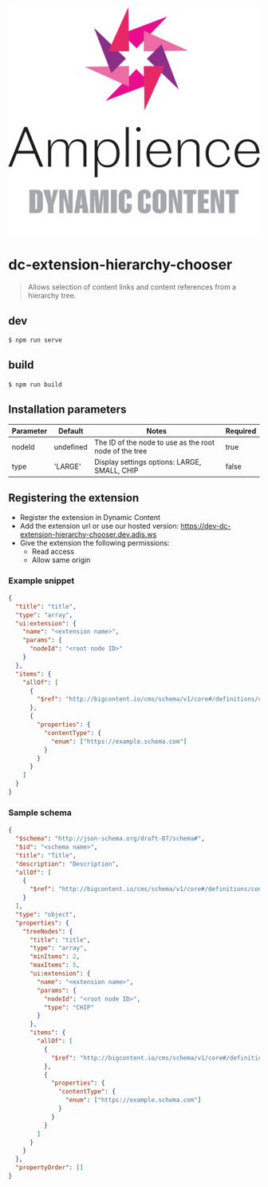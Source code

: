 [![Amplience Dynamic Content](header.png)](https://amplience.com/dynamic-content)

# dc-extension-hierarchy-chooser

> Allows selection of content links and content references from a hierarchy tree.

## dev

```bash
$ npm run serve
```

## build

```bash
$ npm run build
```

## Installation parameters

| Parameter | Default   | Notes                                                  | Required |
| --------- | --------- | ------------------------------------------------------ | -------- |
| nodeId    | undefined | The ID of the node to use as the root node of the tree | true     |
| type      | 'LARGE'   | Display settings options: LARGE, SMALL, CHIP  | false     |

## Registering the extension

- Register the extension in Dynamic Content
- Add the extension url or use our hosted version: https://dev-dc-extension-hierarchy-chooser.dev.adis.ws
- Give the extension the following permissions:
  - Read access
  - Allow same origin

### Example snippet

```json
{
  "title": "title",
  "type": "array",
  "ui:extension": {
    "name": "<extension name>",
    "params": {
      "nodeId": "<root node ID>"
    }
  },
  "items": {
    "allOf": [
      {
        "$ref": "http://bigcontent.io/cms/schema/v1/core#/definitions/content-link"
      },
      {
        "properties": {
          "contentType": {
            "enum": ["https://example.schema.com"]
          }
        }
      }
    ]
  }
}
```

### Sample schema

```json
{
  "$schema": "http://json-schema.org/draft-07/schema#",
  "$id": "<schema name>",
  "title": "Title",
  "description": "Description",
  "allOf": [
    {
      "$ref": "http://bigcontent.io/cms/schema/v1/core#/definitions/content"
    }
  ],
  "type": "object",
  "properties": {
    "treeNodes": {
      "title": "title",
      "type": "array",
      "minItems": 2,
      "maxItems": 5,
      "ui:extension": {
        "name": "<extension name>",
        "params": {
          "nodeId": "<root node ID>",
          "type": "CHIP"
        }
      },
      "items": {
        "allOf": [
          {
            "$ref": "http://bigcontent.io/cms/schema/v1/core#/definitions/content-link"
          },
          {
            "properties": {
              "contentType": {
                "enum": ["https://example.schema.com"]
              }
            }
          }
        ]
      }
    }
  },
  "propertyOrder": []
}
```
